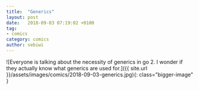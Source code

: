 ```yaml
---
title:  "Generics"
layout: post
date:   2018-09-03 07:19:02 +0100
tag:
- comics
category: comics
author: sebiwi
---
```


![Everyone is talking about the necessity of generics in go 2. I wonder if they actually know what generics are used for.]({{ site.url }}/assets/images/comics/2018-09-03-generics.jpg){: class="bigger-image" }
